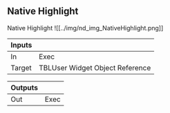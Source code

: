 ## Native Highlight
Native Highlight
![[../img/nd_img_NativeHighlight.png]]

|Inputs||
|--|--|
| In | Exec |
| Target | TBLUser Widget Object Reference |

|Outputs||
|--|--|
| Out | Exec |
